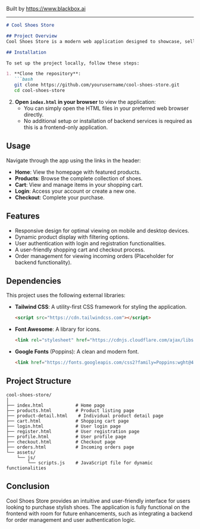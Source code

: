 
Built by https://www.blackbox.ai

---

```markdown
# Cool Shoes Store

## Project Overview
Cool Shoes Store is a modern web application designed to showcase, sell, and manage a collection of fashionable shoes. The app provides users with a seamless shopping experience, featuring product listings, a shopping cart, user authentication, and a checkout process. 

## Installation

To set up the project locally, follow these steps:

1. **Clone the repository**:
   ```bash
   git clone https://github.com/yourusername/cool-shoes-store.git
   cd cool-shoes-store
   ```

2. **Open `index.html` in your browser** to view the application:
   - You can simply open the HTML files in your preferred web browser directly.
   - No additional setup or installation of backend services is required as this is a frontend-only application.

## Usage

Navigate through the app using the links in the header:

- **Home**: View the homepage with featured products.
- **Products**: Browse the complete collection of shoes.
- **Cart**: View and manage items in your shopping cart.
- **Login**: Access your account or create a new one.
- **Checkout**: Complete your purchase.

## Features

- Responsive design for optimal viewing on mobile and desktop devices.
- Dynamic product display with filtering options.
- User authentication with login and registration functionalities.
- A user-friendly shopping cart and checkout process.
- Order management for viewing incoming orders (Placeholder for backend functionality).

## Dependencies

This project uses the following external libraries:

- **Tailwind CSS**: A utility-first CSS framework for styling the application.
  ```html
  <script src="https://cdn.tailwindcss.com"></script>
  ```

- **Font Awesome**: A library for icons.
  ```html
  <link rel="stylesheet" href="https://cdnjs.cloudflare.com/ajax/libs/font-awesome/6.0.0-beta3/css/all.min.css" />
  ```

- **Google Fonts** (Poppins): A clean and modern font.
  ```html
  <link href="https://fonts.googleapis.com/css2?family=Poppins:wght@400;600&display=swap" rel="stylesheet" />
  ```

## Project Structure

```
cool-shoes-store/
│
├── index.html            # Home page
├── products.html         # Product listing page
├── product-detail.html    # Individual product detail page
├── cart.html             # Shopping cart page
├── login.html            # User login page
├── register.html         # User registration page
├── profile.html          # User profile page
├── checkout.html         # Checkout page
├── orders.html           # Incoming orders page
└── assets/
    └── js/
        └── scripts.js    # JavaScript file for dynamic functionalities
```

## Conclusion

Cool Shoes Store provides an intuitive and user-friendly interface for users looking to purchase stylish shoes. The application is fully functional on the frontend with room for future enhancements, such as integrating a backend for order management and user authentication logic.
```